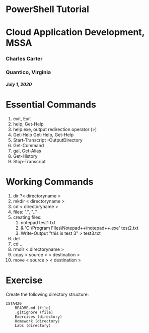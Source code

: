# PowerShell Tutorial
# Cloud Application Development, MSSA

### Charles Carter
### Quantico, Virginia

##### July 1, 2020

# Essential Commands

1. exit, Exit
1. help, Get-Help
1. help.exe, output redirection operator (>)
1. Get-Help Get-Help, Get-Help <topic>
1. Start-Transcript -OutputDirectory <string>
1. Get-Command  
1. gal, Get-Alias
1. Get-History
1. Stop-Transcript

# Working Commands

1. dir ?< directoryname >
1. mkdir < directoryname >
1. cd < directoryname >
1. files: ".", ".."
1. creating files:
    1. notepad test1.txt
    1. & 'C:\Program Files\Notepad++\notepad++.exe' test2.txt
    1. Write-Output "this is test 3" > test3.txt
1. del <filename>
1. cd ..
1. rmdir < directoryname >
1. copy < source > < destination >
1. move < source > < destination >

# Exercise

Create the following directory structure:


    ISTA420
        README.md (file)
        .gitignore (file)
        Exercises (directory)
        Homework (directory)
        Labs (directory)
